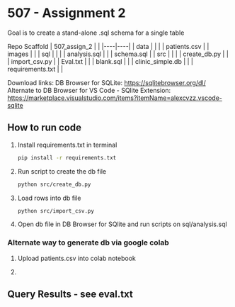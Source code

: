 # 507 - Assignment 2
Goal is to create a stand-alone .sql schema for a single table 

Repo Scaffold 
| 507_assign_2 |  |
|----|----|
| data |  |
|  | patients.csv |
| images |  |
| sql |  |
|  | analysis.sql |
|  | schema.sql |
| src |  |
|  | create_db.py |
|  | import_csv.py |
| Eval.txt |  |
| blank.sql |  |
| clinic_simple.db |  |
| requirements.txt |  |

Download links: 
DB Browser for SQLite: https://sqlitebrowser.org/dl/
Alternate to DB Browser for VS Code - SQlite Extension: https://marketplace.visualstudio.com/items?itemName=alexcvzz.vscode-sqlite 

## How to run code
1. Install requirements.txt in terminal 
   ```bash
   pip install -r requirements.txt
   ```
2. Run script to create the db file 
   ```bash
   python src/create_db.py
   ```
3. Load rows into db file 
   ```bash
   python src/import_csv.py
   ```
4. Open db file in DB Browser for SQlite and run scripts on sql/analysis.sql 

### Alternate way to generate db via google colab 
1. Upload patients.csv into colab notebook

2. 


## Query Results - see eval.txt 


